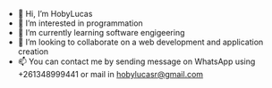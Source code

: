 - 👋 Hi, I’m HobyLucas
- 👀 I’m interested in programmation
- 🌱 I’m currently learning software engigeering
- 💞️ I’m looking to collaborate on a web development and application creation
- 📫 You can contact me by sending message on WhatsApp using +261348999441 or mail in hobylucasr@gmail.com

<!---
HobyLucas/HobyLucas is a ✨ special ✨ repository because its `README.md` (this file) appears on your GitHub profile.
You can click the Preview link to take a look at your changes.
--->
